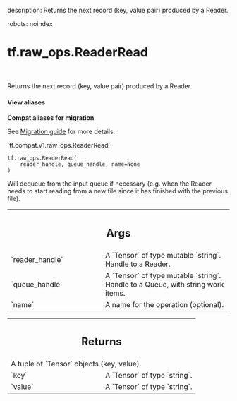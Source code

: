description: Returns the next record (key, value pair) produced by a Reader.

robots: noindex

# tf.raw_ops.ReaderRead

<!-- Insert buttons and diff -->

<table class="tfo-notebook-buttons tfo-api nocontent" align="left">

</table>



Returns the next record (key, value pair) produced by a Reader.

<section class="expandable">
  <h4 class="showalways">View aliases</h4>
  <p>
<b>Compat aliases for migration</b>
<p>See
<a href="https://www.tensorflow.org/guide/migrate">Migration guide</a> for
more details.</p>
<p>`tf.compat.v1.raw_ops.ReaderRead`</p>
</p>
</section>

<pre class="devsite-click-to-copy prettyprint lang-py tfo-signature-link">
<code>tf.raw_ops.ReaderRead(
    reader_handle, queue_handle, name=None
)
</code></pre>



<!-- Placeholder for "Used in" -->

Will dequeue from the input queue if necessary (e.g. when the
Reader needs to start reading from a new file since it has finished
with the previous file).

<!-- Tabular view -->
 <table class="responsive fixed orange">
<colgroup><col width="214px"><col></colgroup>
<tr><th colspan="2"><h2 class="add-link">Args</h2></th></tr>

<tr>
<td>
`reader_handle`
</td>
<td>
A `Tensor` of type mutable `string`. Handle to a Reader.
</td>
</tr><tr>
<td>
`queue_handle`
</td>
<td>
A `Tensor` of type mutable `string`.
Handle to a Queue, with string work items.
</td>
</tr><tr>
<td>
`name`
</td>
<td>
A name for the operation (optional).
</td>
</tr>
</table>



<!-- Tabular view -->
 <table class="responsive fixed orange">
<colgroup><col width="214px"><col></colgroup>
<tr><th colspan="2"><h2 class="add-link">Returns</h2></th></tr>
<tr class="alt">
<td colspan="2">
A tuple of `Tensor` objects (key, value).
</td>
</tr>
<tr>
<td>
`key`
</td>
<td>
A `Tensor` of type `string`.
</td>
</tr><tr>
<td>
`value`
</td>
<td>
A `Tensor` of type `string`.
</td>
</tr>
</table>

